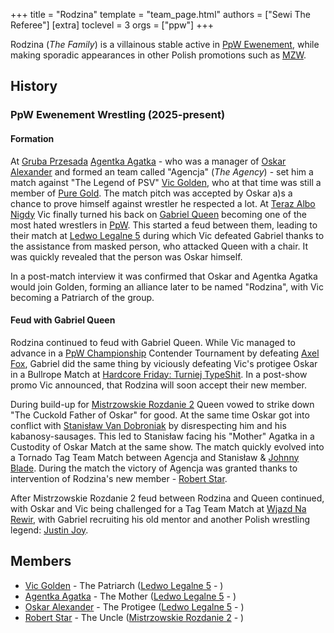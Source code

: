 +++
title = "Rodzina"
template = "team_page.html"
authors = ["Sewi The Referee"]
[extra]
toclevel = 3
orgs = ["ppw"]
+++

Rodzina (_The Family_) is a villainous stable active in [PpW Ewenement](@/o/ppw.md), while making sporadic appearances in other Polish promotions such as [MZW](@/o/mzw.md).

## History

### PpW Ewenement Wrestling (2025-present)

#### Formation

At [Gruba Przesada](@/e/ppw/2025-01-25-ppw-gruba-przesada.md) [Agentka Agatka](@/w/agentka-agatka.md) - who was a manager of [Oskar Alexander](@/w/oskar-alexadner.md) and formed an team called "Agencja" (_The Agency_) - set him a match against "The Legend of PSV" [Vic Golden](@/w/vic-golden.md), who at that time was still a member of [Pure Gold](@/tt/pure-gold.md). The match pitch was accepted by Oskar a)s a chance to prove himself against wrestler he respected a lot. 
At [Teraz Albo Nigdy](@/e/ppw/2025-03-15-ppw-teraz-albo-nigdy.md) Vic finally turned his back on [Gabriel Queen](@/w/gabriel-queen.md) becoming one of the most hated wrestlers in [PpW](@/o/ppw.md). This started a feud between them, leading to their match at [Ledwo Legalne 5](@/e/ppw/2025-06-07-ppw-ledwo-legalne-5.md) during which Vic defeated Gabriel thanks to the assistance from masked person, who attacked Queen with a chair. It was quickly revealed that the person was Oskar himself.

In a post-match interview it was confirmed that Oskar and Agentka Agatka would join Golden, forming an alliance later to be named "Rodzina", with Vic becoming a Patriarch of the group.

#### Feud with Gabriel Queen

Rodzina continued to feud with Gabriel Queen. While Vic managed to advance in a [PpW Championship](@/c/ppw-championship.md) Contender Tournament by defeating [Axel Fox](@/w/axel-fox.md), Gabriel did the same thing by viciously defeating Vic's protigee Oskar in a Bullrope Match at [Hardcore Friday: Turniej TypeShit](@/e/ppw/2025-08-15-ppw-hardcore-friday-turniej-typeshit.md). In a post-show promo Vic announced, that Rodzina will soon accept their new member.

During build-up for [Mistrzowskie Rozdanie 2](@/e/ppw/2025-09-20-ppw-mistrzowskie-rozdanie-2.md) Queen vowed to strike down "The Cuckold Father of Oskar" for good. At the same time Oskar got into conflict with [Stanisław Van Dobroniak](@/w/stanislaw-van-dobroniak.md) by disrespecting him and his kabanosy-sausages. This led to Stanisław facing his "Mother" Agatka in a Custodity of Oskar Match at the same show. The match quickly evolved into a Tornado Tag Team Match between Agencja and Stanisław & [Johnny Blade](@/w/johnny-blade.md). During the match the victory of Agencja was granted thanks to intervention of Rodzina's new member - [Robert Star](@/w/robert-star.md).

After Mistrzowskie Rozdanie 2 feud between Rodzina and Queen continued, with Oskar and Vic being challenged for a Tag Team Match at [Wjazd Na Rewir](@/e/ppw/2025-10-24-ppw-wjazd-na-rewir.md), with Gabriel recruiting his old mentor and another Polish wrestling legend: [Justin Joy](@/w/justin-joy.md).

## Members

* [Vic Golden](@/w/vic-golden.md) - The Patriarch ([Ledwo Legalne 5](@/e/ppw/2025-06-07-ppw-ledwo-legalne-5.md) - )
* [Agentka Agatka](@/w/agentka-agatka.md) - The Mother ([Ledwo Legalne 5](@/e/ppw/2025-06-07-ppw-ledwo-legalne-5.md) - )
* [Oskar Alexander](@/w/oskar-alexander.md) - The Protigee ([Ledwo Legalne 5](@/e/ppw/2025-06-07-ppw-ledwo-legalne-5.md) - )
* [Robert Star](@/w/robert-star.md) - The Uncle ([Mistrzowskie Rozdanie 2](@/e/ppw/2025-09-20-ppw-mistrzowskie-rozdanie-2.md) - )
